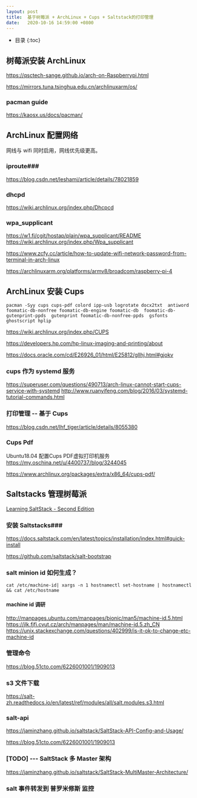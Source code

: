 ```yaml
---
layout: post
title:  基于树莓派 + ArchLinux + Cups + Saltstack的打印管理
date:   2020-10-16 14:59:00 +0800
---
```


* 目录
{:toc}


## 树莓派安装 ArchLinux  ##

https://qsctech-sange.github.io/arch-on-Raspberrypi.html

https://mirrors.tuna.tsinghua.edu.cn/archlinuxarm/os/

### pacman guide ###

https://kaosx.us/docs/pacman/

## ArchLinux 配置网络 ##

网线与 wifi 同时启用，网线优先级更高。


### iproute###

https://blog.csdn.net/leshami/article/details/78021859

### dhcpd ###

https://wiki.archlinux.org/index.php/Dhcpcd

### wpa_supplicant ###

https://w1.fi/cgit/hostap/plain/wpa_supplicant/README
https://wiki.archlinux.org/index.php/Wpa_supplicant


https://www.zcfy.cc/article/how-to-update-wifi-network-password-from-terminal-in-arch-linux

https://archlinuxarm.org/platforms/armv8/broadcom/raspberry-pi-4


## ArchLinux 安装 Cups ##

	pacman -Syy cups cups-pdf colord ipp-usb logrotate docx2txt  antiword foomatic-db-nonfree foomatic-db-engine foomatic-db  foomatic-db-gutenprint-ppds  gutenprint foomatic-db-nonfree-ppds  gsfonts ghostscript hplip


https://wiki.archlinux.org/index.php/CUPS

https://developers.hp.com/hp-linux-imaging-and-printing/about


https://docs.oracle.com/cd/E26926_01/html/E25812/gllhj.html#gjokv

### cups 作为 systemd 服务 ###

https://superuser.com/questions/490713/arch-linux-cannot-start-cups-service-with-systemd
http://www.ruanyifeng.com/blog/2016/03/systemd-tutorial-commands.html

###  打印管理 -- 基于 Cups ###

https://blog.csdn.net/lhf_tiger/article/details/8055380

### Cups Pdf ###

Ubuntu18.04 配置Cups PDF虚拟打印机服务 https://my.oschina.net/u/4400737/blog/3244045

https://www.archlinux.org/packages/extra/x86_64/cups-pdf/



## Saltstacks 管理树莓派 ##

[Learning SaltStack - Second Edition](https://www.packtpub.com/product/learning-saltstack-second-edition/9781785881909)



### 安装 Saltstacks###

https://docs.saltstack.com/en/latest/topics/installation/index.html#quick-install

https://github.com/saltstack/salt-bootstrap
### salt minion id 如何生成？ ###

	cat /etc/machine-id| xargs -n 1 hostnamectl set-hostname | hostnamectl && cat /etc/hostname
	

#### machine id 调研 ####

http://manpages.ubuntu.com/manpages/bionic/man5/machine-id.5.html
https://jlk.fjfi.cvut.cz/arch/manpages/man/machine-id.5.zh_CN
https://unix.stackexchange.com/questions/402999/is-it-ok-to-change-etc-machine-id

### 管理命令 ###

https://blog.51cto.com/6226001001/1909013


### s3 文件下载 ###

https://salt-zh.readthedocs.io/en/latest/ref/modules/all/salt.modules.s3.html

### salt-api ###

https://jaminzhang.github.io/saltstack/SaltStack-API-Config-and-Usage/

https://blog.51cto.com/6226001001/1909013

### [TODO] --- SaltStack 多 Master 架构 ###

https://jaminzhang.github.io/saltstack/SaltStack-MultiMaster-Architecture/

### salt 事件转发到 普罗米修斯 监控 ###

